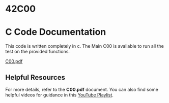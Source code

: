 # 42C00
# C Code Documentation

This code is written completely in c.
The Main C00 is available to run all the test on the provided functions.

[C00.pdf](https://github.com/user-attachments/files/19151288/C00.pdf)

## Helpful Resources

For more details, refer to the **C00.pdf** document. You can also find some helpful videos for guidance in this [YouTube Playlist](https://www.youtube.com/playlist?list=PLxeKVrYoZO6DNJxUBWIiTO-B6X62SMHVo).
